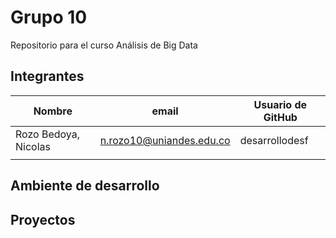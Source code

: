 # Grupo 10

Repositorio para el curso Análisis de Big Data

## Integrantes

| Nombre                     | email                      | Usuario de GitHub |
| -------------------------- | -------------------------- | ----------------- |
| Rozo Bedoya, Nicolas       | n.rozo10@uniandes.edu.co   | desarrollodesf    |
|                            |                            |                   |

## Ambiente de desarrollo


## Proyectos


